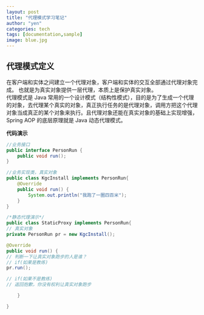 ```yaml
---
layout: post
title: "代理模式学习笔记"
author: "yen"
categories: tech
tags: [documentation,sample]
image: blue.jpg
---
```

## 代理模式定义
在客户端和实体之间建立一个代理对象，客户端和实体的交互全部通过代理对象完成。
也就是为真实对象提供一层代理，本质上是保护真实对象。  
代理模式是 Java 常用的一个设计模式（结构性模式），目的是为了生成一个代理的对象，去代理某个真实的对象，真正执行任务的是代理对象，调用方把这个代理对象当成真正的某个对象来执行。且代理对象还能在真实对象的基础上实现增强，Spring AOP 的底层原理就是 Java 动态代理模式。

**代码演示**
```Java
//业务接口
public interface PersonRun {  
    public void run();  
}
```

```Java
//业务实现类，真实对象
public class KgcInstall implements PersonRun{  
    @Override
    public void run() {
        System.out.println("我跑了一圈四百米");
	}  
}
```

```Java
/*静态代理演示*/
public class StaticProxy implements PersonRun{  
// 真实对象
private PersonRun pr = new KgcInstall();

@Override
public void run() {
// 判断一下让真实对象跑步的人是谁？
// if(如果是教练)
pr.run();

// if(如果不是教练)
// 返回抱歉，你没有权利让真实对象跑步

	}

}
```
